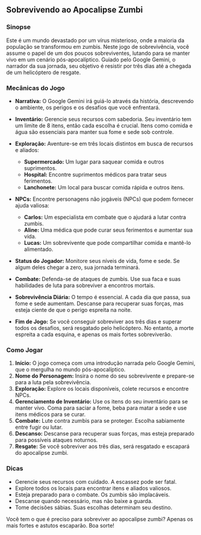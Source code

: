 ## Sobrevivendo ao Apocalipse Zumbi

### Sinopse

Este é um mundo devastado por um vírus misterioso, onde a maioria da população se transformou em zumbis. Neste jogo de sobrevivência, você assume o papel de um dos poucos sobreviventes, lutando para se manter vivo em um cenário pós-apocalíptico. Guiado pelo Google Gemini, o narrador da sua jornada, seu objetivo é resistir por três dias até a chegada de um helicóptero de resgate.

### Mecânicas do Jogo

* **Narrativa:** O Google Gemini irá guiá-lo através da história, descrevendo o ambiente, os perigos e os desafios que você enfrentará.

* **Inventário:** Gerencie seus recursos com sabedoria. Seu inventário tem um limite de 8 itens, então cada escolha é crucial. Itens como comida e água são essenciais para manter sua fome e sede sob controle.

* **Exploração:** Aventure-se em três locais distintos em busca de recursos e aliados:

    * **Supermercado:** Um lugar para saquear comida e outros suprimentos.
    * **Hospital:** Encontre suprimentos médicos para tratar seus ferimentos.
    * **Lanchonete:** Um local para buscar comida rápida e outros itens.

* **NPCs:** Encontre personagens não jogáveis (NPCs) que podem fornecer ajuda valiosa:

    * **Carlos:** Um especialista em combate que o ajudará a lutar contra zumbis.
    * **Aline:** Uma médica que pode curar seus ferimentos e aumentar sua vida.
    * **Lucas:** Um sobrevivente que pode compartilhar comida e mantê-lo alimentado.

* **Status do Jogador:** Monitore seus níveis de vida, fome e sede. Se algum deles chegar a zero, sua jornada terminará.

* **Combate:** Defenda-se de ataques de zumbis. Use sua faca e suas habilidades de luta para sobreviver a encontros mortais.

* **Sobrevivência Diária:** O tempo é essencial. A cada dia que passa, sua fome e sede aumentam. Descanse para recuperar suas forças, mas esteja ciente de que o perigo espreita na noite.

* **Fim de Jogo:** Se você conseguir sobreviver aos três dias e superar todos os desafios, será resgatado pelo helicóptero. No entanto, a morte espreita a cada esquina, e apenas os mais fortes sobreviverão.

### Como Jogar

1.  **Início:** O jogo começa com uma introdução narrada pelo Google Gemini, que o mergulha no mundo pós-apocalíptico.
2.  **Nome do Personagem:** Insira o nome do seu sobrevivente e prepare-se para a luta pela sobrevivência.
3.  **Exploração:** Explore os locais disponíveis, colete recursos e encontre NPCs.
4.  **Gerenciamento de Inventário:** Use os itens do seu inventário para se manter vivo. Coma para saciar a fome, beba para matar a sede e use itens médicos para se curar.
5.  **Combate:** Lute contra zumbis para se proteger. Escolha sabiamente entre fugir ou lutar.
6.  **Descanso:** Descanse para recuperar suas forças, mas esteja preparado para possíveis ataques noturnos.
7.  **Resgate:** Se você sobreviver aos três dias, será resgatado e escapará do apocalipse zumbi.

### Dicas

* Gerencie seus recursos com cuidado. A escassez pode ser fatal.
* Explore todos os locais para encontrar itens e aliados valiosos.
* Esteja preparado para o combate. Os zumbis são implacáveis.
* Descanse quando necessário, mas não baixe a guarda.
* Tome decisões sábias. Suas escolhas determinam seu destino.

Você tem o que é preciso para sobreviver ao apocalipse zumbi? Apenas os mais fortes e astutos escaparão. Boa sorte!
